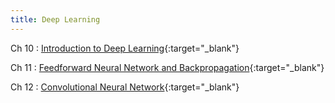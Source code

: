```yaml
---
title: Deep Learning
---
```


Ch 10
: [Introduction to Deep Learning](files/ch10.pdf){:target="_blank"}

Ch 11
: [Feedforward Neural Network and Backpropagation](files/ch11.pdf){:target="_blank"}

Ch 12
: [Convolutional Neural Network](files/ch12.pdf){:target="_blank"}
